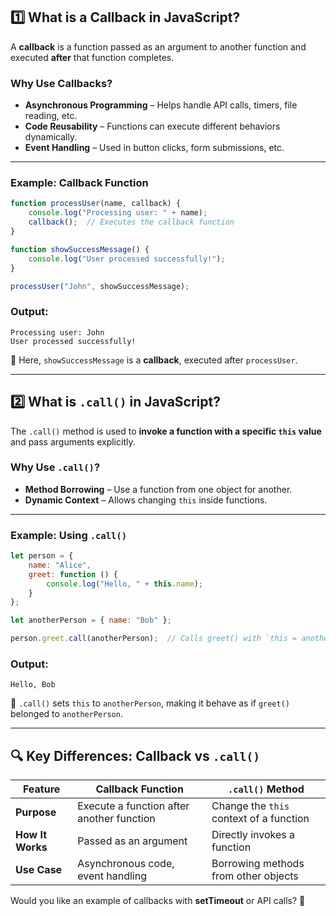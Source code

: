 ## **1️⃣ What is a Callback in JavaScript?**
A **callback** is a function passed as an argument to another function and executed **after** that function completes.

### **Why Use Callbacks?**
- **Asynchronous Programming** – Helps handle API calls, timers, file reading, etc.  
- **Code Reusability** – Functions can execute different behaviors dynamically.  
- **Event Handling** – Used in button clicks, form submissions, etc.  

---

### **Example: Callback Function**
```javascript
function processUser(name, callback) {
    console.log("Processing user: " + name);
    callback();  // Executes the callback function
}

function showSuccessMessage() {
    console.log("User processed successfully!");
}

processUser("John", showSuccessMessage);
```
### **Output:**
```
Processing user: John
User processed successfully!
```
🔹 Here, `showSuccessMessage` is a **callback**, executed after `processUser`.

---

## **2️⃣ What is `.call()` in JavaScript?**
The `.call()` method is used to **invoke a function with a specific `this` value** and pass arguments explicitly.

### **Why Use `.call()`?**
- **Method Borrowing** – Use a function from one object for another.  
- **Dynamic Context** – Allows changing `this` inside functions.  

---

### **Example: Using `.call()`**
```javascript
let person = {
    name: "Alice",
    greet: function () {
        console.log("Hello, " + this.name);
    }
};

let anotherPerson = { name: "Bob" };

person.greet.call(anotherPerson);  // Calls greet() with `this = anotherPerson`
```
### **Output:**
```
Hello, Bob
```
🔹 `.call()` sets `this` to `anotherPerson`, making it behave as if `greet()` belonged to `anotherPerson`.

---

## **🔍 Key Differences: Callback vs `.call()`**
| Feature        | Callback Function | `.call()` Method |
|---------------|------------------|------------------|
| **Purpose** | Execute a function after another function | Change the `this` context of a function |
| **How It Works** | Passed as an argument | Directly invokes a function |
| **Use Case** | Asynchronous code, event handling | Borrowing methods from other objects |

Would you like an example of callbacks with **setTimeout** or API calls? 🚀
